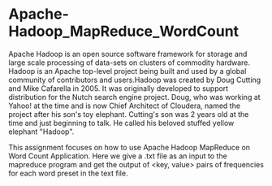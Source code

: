 # Apache-Hadoop_MapReduce_WordCount
Apache Hadoop is an open source software framework for storage and large scale processing of data-sets on clusters of commodity hardware. Hadoop is an Apache top-level project being built and used by a global community of contributors and users.Hadoop was created by Doug Cutting and Mike Cafarella in 2005. It was originally developed to support distribution for the Nutch search engine project. Doug, who was working at Yahoo! at the time and is now Chief Architect of Cloudera, named the project after his son's toy elephant. Cutting's son was 2 years old at the time and just beginning to talk. He called his beloved stuffed yellow elephant "Hadoop".

This assignment focuses on how to use Apache Hadoop MapReduce on Word Count Application. Here we give a .txt file as an input to the mapreduce program and get the output of &lt;key, value> pairs of frequencies for each word preset in the text file. 

